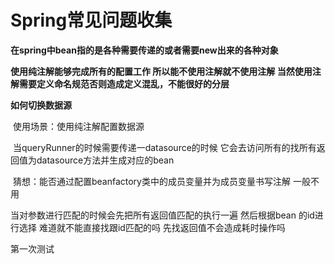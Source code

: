 # Spring常见问题收集

**在spring中bean指的是各种需要传递的或者需要new出来的各种对象**

**使用纯注解能够完成所有的配置工作 所以能不使用注解就不使用注解 当然使用注解需要定义命名规范否则造成定义混乱，不能很好的分层**

**如何切换数据源**

​		使用场景：使用纯注解配置数据源

​		当queryRunner的时候需要传递一datasource的时候 它会去访问所有的找所有返回值为datasource方法并生成对应的bean

​	猜想：能否通过配置beanfactory类中的成员变量并为成员变量书写注解  一般不用

当对参数进行匹配的时候会先把所有返回值匹配的执行一遍  然后根据bean 的id进行选择  难道就不能直接找跟id匹配的吗 先找返回值不会造成耗时操作吗


第一次测试






